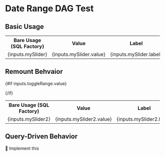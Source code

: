# Date Range DAG Test

## Basic Usage
<Slider name="mySlider"/>

<table>
<tr>
<th class="px-2">Bare Usage (SQL Factory)</th>
<th class="px-2">Value</th>
<th class="px-2">Label</th>
</tr>
<tr>
<td class="px-2">{inputs.mySlider}</td>
<td class="px-2">{inputs.mySlider.value}</td>
<td class="px-2">{inputs.mySlider.label}</td>
</tr>
</table>



## Remount Behvaior
<Checkbox name="toggleRange" title="Toggle Date Range" />

{#if inputs.toggleRange.value}
    <Slider name="mySlider2"/>

{/if}
<table>
<tr>
<th class="px-2">Bare Usage (SQL Factory)</th>
<th class="px-2">Value</th>
<th class="px-2">Label</th>
</tr>
<tr>
<td class="px-2">{inputs.mySlider2}</td>
<td class="px-2">{inputs.mySlider2.value}</td>
<td class="px-2">{inputs.mySlider2.label}</td>
</tr>
</table>


## Query-Driven Behavior

🚩 Implement this
